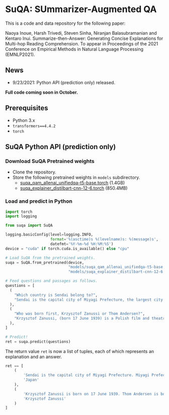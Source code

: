 # SuQA: SUmmarizer-Augmented QA

This is a code and data repository for the following paper:

Naoya Inoue, Harsh Trivedi, Steven Sinha, Niranjan Balasubramanian and Kentaro Inui.
Summarize-then-Answer: Generating Concise Explanations for Multi-hop Reading Comprehension.
To appear in Proceedings of the 2021 Conference on Empirical Methods in Natural Language Processing (EMNLP2021).


## News
- 9/23/2021: Python API (prediction only) released.

**Full code coming soon in October.**


## Prerequisites

- Python 3.x
- `transformers==4.4.2`
- `torch`


## SuQA Python API (prediction only)

### Download SuQA Pretrained weights

- Clone the repository.
- Store the following pretrained weights in `models` subdirectory.
    - [suqa_qam_allenai_unifiedqa-t5-base.torch](https://drive.google.com/file/d/1-90vejEyydQkgiA7vl0DnP46h91vxqj0/view?usp=sharing) (1.4GB)
    - [suqa_explainer_distilbart-cnn-12-6.torch](https://drive.google.com/file/d/1-Wve58Gl5Mi1d6Cv6oztJghpWBRLsfXg/view?usp=sharing) (850.4MB)


### Load and predict in Python

```python
import torch
import logging

from suqa import SuQA

logging.basicConfig(level=logging.INFO,
                    format='%(asctime)s %(levelname)s: %(message)s',
                    datefmt='%Y-%m-%d %H:%M:%S')
device = "cuda" if torch.cuda.is_available() else "cpu"

# Load SuQA from the pretrained weights.
suqa = SuQA.from_pretrained(device,
                            "models/suqa_qam_allenai_unifiedqa-t5-base.torch",
                            "models/suqa_explainer_distilbart-cnn-12-6.torch")

# Feed questions and passages as follows.
questions = [
  (
    "Which country is Sendai belong to?",
    "Sendai is the capital city of Miyagi Prefecture, the largest city in the Tōhoku region, and the second largest city north of Tokyo. Miyagi Prefecture (宮城県, Miyagi-ken) is a prefecture of Japan located in the Tōhoku region of Honshu."
  ),
  (
    "Who was born first, Krzysztof Zanussi or Thom Andersen?",
    "Krzysztof Zanussi, (born 17 June 1939) is a Polish film and theatre director, producer and screenwriter. He is a professor of European film at the European Graduate School in Saas-Fee, Switzerland where he conducts a summer workshop. He is also a professor at the Silesian University in Katowice. Thom Andersen (born 1943, Chicago) is a filmmaker, film critic and teacher."
  ),
]

# Predict!
ret = suqa.predict(questions)
```

The return value `ret` is now a list of tuples, each of which represents an explanation and an answer. 

```python
ret == [
    (
        'Sendai is the capital city of Miyagi Prefecture. Miyagi Prefecture is a prefecture of Japan.',
        'Japan'
    ),
    (
        'Krzysztof Zanussi is born on 17 June 1939. Thom Andersen is born on 1943.',
        'Krzysztof Zanussi'
    )
]
```

